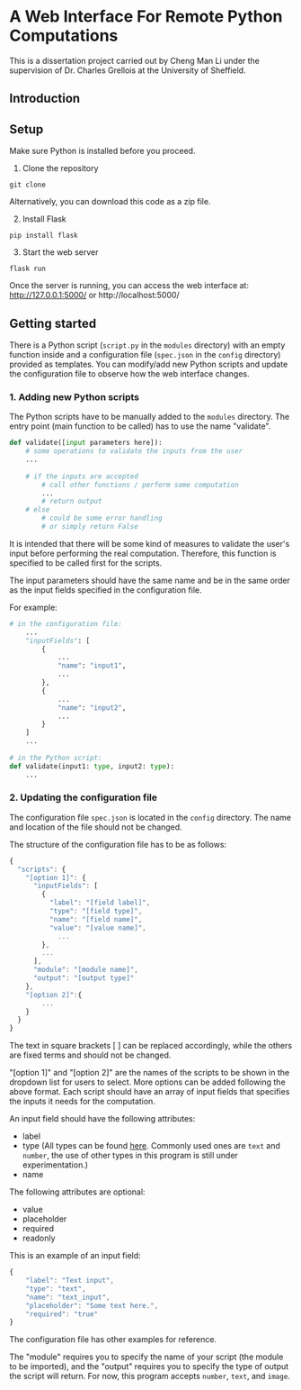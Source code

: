 # A Web Interface For Remote Python Computations

This is a dissertation project carried out by Cheng Man Li under the supervision of Dr. Charles Grellois at the University of Sheffield.

## Introduction


## Setup
Make sure Python is installed before you proceed.

1. Clone the repository
```
git clone 
```
Alternatively, you can download this code as a zip file.

2. Install Flask
```
pip install flask
```
3. Start the web server
```
flask run
```
Once the server is running, you can access the web interface at:    
http://127.0.0.1:5000/ or http://localhost:5000/

## Getting started

There is a Python script (`script.py` in the `modules` directory) with an empty function inside and a configuration file (`spec.json` in the `config` directory) provided as templates. You can modify/add new Python scripts and update the configuration file to observe how the web interface changes.

### 1. Adding new Python scripts   
The Python scripts have to be manually added to the `modules` directory. The entry point (main function to be called) has to use the name "validate".

```python
def validate([input parameters here]):
    # some operations to validate the inputs from the user
    ...
    
    # if the inputs are accepted
        # call other functions / perform some computation
        ...
        # return output
    # else
        # could be some error handling
        # or simply return False
```
It is intended that there will be some kind of measures to validate the user's input before performing the real computation. Therefore, this function is specified to be called first for the scripts.

The input parameters should have the same name and be in the same order as the input fields specified in the configuration file.

For example:
```python
# in the configuration file:
    ...
    "inputFields": [
        {
            ...
            "name": "input1",
            ...
        },
        {
            ...
            "name": "input2",
            ...
        }
    ]
    ...
    
# in the Python script:
def validate(input1: type, input2: type):
    ...
```

### 2. Updating the configuration file   
The configuration file `spec.json` is located in the `config` directory. The name and location of the file should not be changed.

The structure of the configuration file has to be as follows:
```javascript
{
  "scripts": {
    "[option 1]": {
      "inputFields": [
        {
          "label": "[field label]",
          "type": "[field type]",
          "name": "[field name]",
          "value": "[value name]",
            ...
        }, 
        ...
      ],
      "module": "[module name]",
      "output": "[output type]"
    },
    "[option 2]":{
        ...
    }
  }
}
```
The text in square brackets [ ] can be replaced accordingly, while the others are fixed terms and should not be changed.

"[option 1]" and "[option 2]" are the names of the scripts to be shown in the dropdown list for users to select. More options can be added following the above format. Each script should have an array of input fields that specifies the inputs it needs for the computation.

An input field should have the following attributes:
* label
* type (All types can be found [here](https://developer.mozilla.org/en-US/docs/Web/HTML/Element/input#input_types). Commonly used ones are `text` and `number`, the use of other types in this program is still under experimentation.)
* name


The following attributes are optional:
* value
* placeholder
* required
* readonly

This is an example of an input field:
```javascript
{
    "label": "Text input", 
    "type": "text",
    "name": "text_input",
    "placeholder": "Some text here.",
    "required": "true"
}
```

The configuration file has other examples for reference.

The "module" requires you to specify the name of your script (the module to be imported), and the "output" requires you to specify the type of output the script will return. For now, this program accepts `number`, `text`, and `image`.